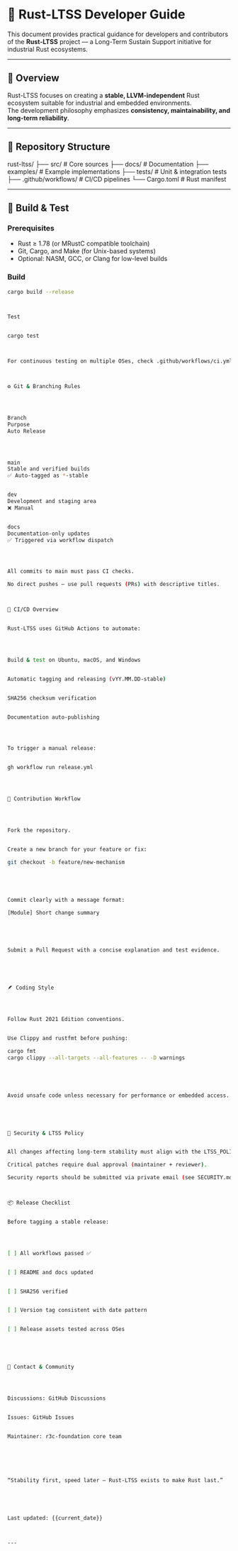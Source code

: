 # 🦀 Rust-LTSS Developer Guide

This document provides practical guidance for developers and contributors of the **Rust-LTSS** project — a Long-Term Sustain Support initiative for industrial Rust ecosystems.

---

## 🧭 Overview

Rust-LTSS focuses on creating a **stable, LLVM-independent** Rust ecosystem suitable for industrial and embedded environments.  
The development philosophy emphasizes **consistency, maintainability, and long-term reliability**.

---

## 🧱 Repository Structure




rust-ltss/
├── src/                  # Core sources
├── docs/                 # Documentation
├── examples/             # Example implementations
├── tests/                # Unit & integration tests
├── .github/workflows/    # CI/CD pipelines
└── Cargo.toml            # Rust manifest



---

## 🧰 Build & Test

### Prerequisites
- Rust ≥ 1.78 (or MRustC compatible toolchain)
- Git, Cargo, and Make (for Unix-based systems)
- Optional: NASM, GCC, or Clang for low-level builds

### Build
```bash
cargo build --release



Test


cargo test



For continuous testing on multiple OSes, check .github/workflows/ci.yml.



⚙️ Git & Branching Rules




Branch
Purpose
Auto Release




main
Stable and verified builds
✅ Auto-tagged as *-stable


dev
Development and staging area
❌ Manual


docs
Documentation-only updates
✅ Triggered via workflow dispatch




All commits to main must pass CI checks.

No direct pushes — use pull requests (PRs) with descriptive titles.



🔄 CI/CD Overview


Rust-LTSS uses GitHub Actions to automate:




Build & test on Ubuntu, macOS, and Windows


Automatic tagging and releasing (vYY.MM.DD-stable)


SHA256 checksum verification


Documentation auto-publishing




To trigger a manual release:


gh workflow run release.yml




🧩 Contribution Workflow




Fork the repository.


Create a new branch for your feature or fix:

git checkout -b feature/new-mechanism





Commit clearly with a message format:

[Module] Short change summary





Submit a Pull Request with a concise explanation and test evidence.





🪶 Coding Style




Follow Rust 2021 Edition conventions.


Use Clippy and rustfmt before pushing:

cargo fmt
cargo clippy --all-targets --all-features -- -D warnings





Avoid unsafe code unless necessary for performance or embedded access.





🔐 Security & LTSS Policy


All changes affecting long-term stability must align with the LTSS_POLICY.md.

Critical patches require dual approval (maintainer + reviewer).

Security reports should be submitted via private email (see SECURITY.md).



📦 Release Checklist


Before tagging a stable release:




[ ] All workflows passed ✅


[ ] README and docs updated


[ ] SHA256 verified


[ ] Version tag consistent with date pattern


[ ] Release assets tested across OSes





💬 Contact & Community




Discussions: GitHub Discussions


Issues: GitHub Issues


Maintainer: r3c-foundation core team






“Stability first, speed later — Rust-LTSS exists to make Rust last.”





Last updated: {{current_date}}



---

